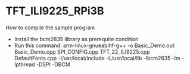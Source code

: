 # TFT_ILI9225_RPi3B

How to compile the sample program
- Install the bcm2835 library as prerequite condition
- Run this command:
arm-linux-gnueabihf-g++ -o Basic_Demo.out Basic_Demo.cpp SPI_CONFIG.cpp TFT_22_ILI9225.cpp DefaultFonts.cpp -I/usr/local/include -L/usr/local/lib -lbcm2835 -lm -lpthread -DSPI -DBCM
